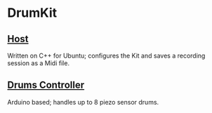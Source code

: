 # DrumKit
## [Host](/Host/Drums)
Written on C++ for Ubuntu; configures the Kit and saves a recording session as a Midi file.

## [Drums Controller](/Controller/Drums)
Arduino based; handles up to 8 piezo sensor drums.
